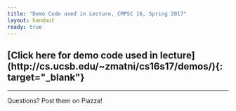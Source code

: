 ```yaml
---
title: "Demo Code used in Lecture, CMPSC 16, Spring 2017"
layout: handout
ready: true
---
```


<h2>[Click here for demo code used in lecture](http://cs.ucsb.edu/~zmatni/cs16s17/demos/){: target="_blank"}</h2>


---------------------
Questions? Post them on Piazza!
